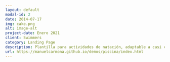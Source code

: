 ```yaml
---
layout: default
modal-id: 2
date: 2014-07-17
img: cake.png
alt: image-alt
project-date: Enero 2021
client: Swimmers
category: Landing Page
description: Plantilla para actividades de natación, adaptable a casi cualquier negocio relacionado con el deporte. Realizada con bootstrap, HTML5 y CSS.
url: https://manuelcarmona.github.io/demos/piscina/index.html
---
```

